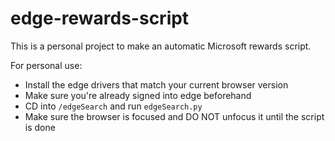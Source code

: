 # edge-rewards-script

This is a personal project to make an automatic Microsoft rewards script.

For personal use:
- Install the edge drivers that match your current browser version
- Make sure you're already signed into edge beforehand
- CD into `/edgeSearch` and run `edgeSearch.py`
- Make sure the browser is focused and DO NOT unfocus it until the script is done
